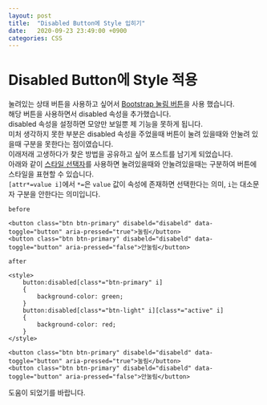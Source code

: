 ```yaml
---
layout: post
title:  "Disabled Button에 Style 입히기"
date:   2020-09-23 23:49:00 +0900
categories: CSS
---
```


Disabled Button에 Style 적용
============================

눌려있는 상태 버튼을 사용하고 싶어서 [Bootstrap 눌림 버튼][bootstrap-button-toggle]을 사용 했습니다.  
해당 버튼을 사용하면서 disabled 속성을 추가했습니다.  
disabled 속성을 설정하면 모양만 보일뿐 제 기능을 못하게 됩니다.  
미처 생각하지 못한 부분은 disabled 속성을 주었을때 버튼이 눌려 있을때와 안눌려 있을때 구분을 못한다는 점이였습니다.  
이래저래 고생하다가 찾은 방법을 공유하고 싶어 포스트를 남기게 되었습니다.  
아래와 같이 [스타일 선택자][css-selector]를 사용하면 눌려있을때와 안눌려있을때는 구분하여 버튼에 스타일을 표현할 수 있습니다.  
`[attr*=value i]`에서 `*=`은 `value` 값이 속성에 존재하면 선택한다는 의미, `i`는 대소문자 구분을 안한다는 의미입니다.  

`before`
```
<button class="btn btn-primary" disabeld="disabeld" data-toggle="button" aria-pressed="true">눌림</button>
<button class="btn btn-primary" disabeld="disabeld" data-toggle="button" aria-pressed="false">안눌림</button>
```

`after`
```
<style>
    button:disabled[class*="btn-primary" i]
    {
        background-color: green;
    }
    button:disabled[class*="btn-light" i][class*="active" i]
    {
        background-color: red;
    }
</style>

<button class="btn btn-primary" disabeld="disabeld" data-toggle="button" aria-pressed="true">눌림</button>
<button class="btn btn-primary" disabeld="disabeld" data-toggle="button" aria-pressed="false">안눌림</button>
```

도움이 되었기를 바랍니다.

[bootstrap-button-toggle]: https://getbootstrap.com/docs/4.0/components/buttons/#toggle-states
[css-selector]: https://developer.mozilla.org/ko/docs/Web/CSS/Attribute_selectors